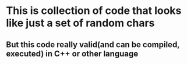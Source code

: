 # This is collection of code that looks like just a set of random chars
## But this code really valid(and can be compiled, executed) in C++ or other language
